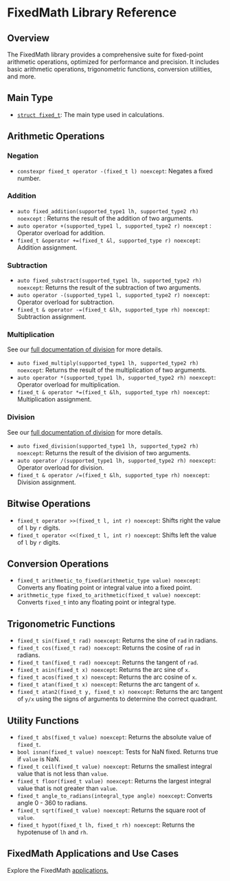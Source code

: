 # FixedMath Library Reference

## Overview

The FixedMath library provides a comprehensive suite for fixed-point arithmetic operations, optimized for performance and precision. It includes basic arithmetic operations, trigonometric functions, conversion utilities, and more.



## Main Type

- [`struct fixed_t`](fixed_t.md): The main type used in calculations.

## Arithmetic Operations

### Negation

- `constexpr fixed_t operator -(fixed_t l) noexcept`: Negates a fixed number.

### Addition

- `auto fixed_addition(supported_type1 lh, supported_type2 rh) noexcept`  : Returns the result of the addition of two arguments.
- `auto operator +(supported_type1 l, supported_type2 r) noexcept` : Operator overload for addition.
- `fixed_t &operator +=(fixed_t &l, supported_type r) noexcept`: Addition assignment.

### Subtraction

- `auto fixed_substract(supported_type1 lh, supported_type2 rh) noexcept`: Returns the result of the subtraction of two arguments.
- `auto operator -(supported_type1 l, supported_type2 r) noexcept`: Operator overload for subtraction.
- `fixed_t & operator -=(fixed_t &lh, supported_type rh) noexcept`: Subtraction assignment.

### Multiplication

See our [full documentation of division](multiplication.md) for more details.

- `auto fixed_multiply(supported_type1 lh, supported_type2 rh) noexcept`: Returns the result of the multiplication of two arguments.
- `auto operator *(supported_type1 lh, supported_type2 rh) noexcept`: Operator overload for multiplication.
- `fixed_t & operator *=(fixed_t &lh, supported_type rh) noexcept`: Multiplication assignment.

### Division

See our [full documentation of division](division.md) for more details.

- `auto fixed_division(supported_type1 lh, supported_type2 rh) noexcept`: Returns the result of the division of two arguments.
- `auto operator /(supported_type1 lh, supported_type2 rh) noexcept`: Operator overload for division.
- `fixed_t & operator /=(fixed_t &lh, supported_type rh) noexcept`: Division assignment.

## Bitwise Operations

- `fixed_t operator >>(fixed_t l, int r) noexcept`: Shifts right the value of `l` by `r` digits.
- `fixed_t operator <<(fixed_t l, int r) noexcept`: Shifts left the value of `l` by `r` digits.

## Conversion Operations

- `fixed_t arithmetic_to_fixed(arithmetic_type value) noexcept`: Converts any floating point or integral value into a fixed point.
- `arithmetic_type fixed_to_arithmetic(fixed_t value) noexcept`: Converts `fixed_t` into any floating point or integral type.

## Trigonometric Functions

- `fixed_t sin(fixed_t rad) noexcept`: Returns the sine of `rad` in radians.
- `fixed_t cos(fixed_t rad) noexcept`: Returns the cosine of `rad` in radians.
- `fixed_t tan(fixed_t rad) noexcept`: Returns the tangent of `rad`.
- `fixed_t asin(fixed_t x) noexcept`: Returns the arc sine of `x`.
- `fixed_t acos(fixed_t x) noexcept`: Returns the arc cosine of `x`.
- `fixed_t atan(fixed_t x) noexcept`: Returns the arc tangent of `x`.
- `fixed_t atan2(fixed_t y, fixed_t x) noexcept`: Returns the arc tangent of `y/x` using the signs of arguments to determine the correct quadrant.

## Utility Functions

- `fixed_t abs(fixed_t value) noexcept`: Returns the absolute value of `fixed_t`.
- `bool isnan(fixed_t value) noexcept`: Tests for NaN fixed. Returns true if `value` is NaN.
- `fixed_t ceil(fixed_t value) noexcept`: Returns the smallest integral value that is not less than `value`.
- `fixed_t floor(fixed_t value) noexcept`: Returns the largest integral value that is not greater than `value`.
- `fixed_t angle_to_radians(integral_type angle) noexcept`: Converts angle 0 - 360 to radians.
- `fixed_t sqrt(fixed_t value) noexcept`: Returns the square root of `value`.
- `fixed_t hypot(fixed_t lh, fixed_t rh) noexcept`: Returns the hypotenuse of `lh` and `rh`.

## FixedMath Applications and Use Cases

Explore the FixedMath [applications.](aplication.md)
